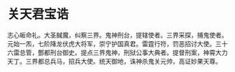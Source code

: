 # 关天君宝诰

志心皈命礼。大圣馘魔，纠察三界。鬼神刑台，提辖使者。三界采探，捕鬼使者。元始一炁，七阶降龙伏虎大将军，崇宁护国真君。雷霆行符，罚恶招讨大使。三十六雷总管，酆都刑台御史。提点三界鬼神，刑狱公事大典者。提督刑案，神霄大力天丁。三界都总兵马，招兵大使。统天御地，诛神杀鬼关元帅，高证妙果天尊。
